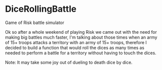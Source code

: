 # DiceRollingBattle
Game of Risk battle simulator

Ok so after a whole weekend of playing Risk we came out with the need for making big battles much faster, I'm talking about those times when an army of 15+ troops attacks a territory with an army of 15+ troops, therefore I decided to build a function that would roll the dices as many times as needed to perform a battle for a territory without having to touch the dices.

Note: It may take some joy out of dueling to death dice by dice.
